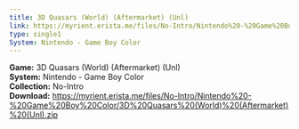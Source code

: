 ```yaml
---
title: 3D Quasars (World) (Aftermarket) (Unl)
link: https://myrient.erista.me/files/No-Intro/Nintendo%20-%20Game%20Boy%20Color/3D%20Quasars%20(World)%20(Aftermarket)%20(Unl).zip
type: single1
System: Nintendo - Game Boy Color
---
```

<b>Game:</b> 3D Quasars (World) (Aftermarket) (Unl)<br>
<b>System:</b> Nintendo - Game Boy Color<br>
<b>Collection:</b> No-Intro<br>
<b>Download:</b> https://myrient.erista.me/files/No-Intro/Nintendo%20-%20Game%20Boy%20Color/3D%20Quasars%20(World)%20(Aftermarket)%20(Unl).zip